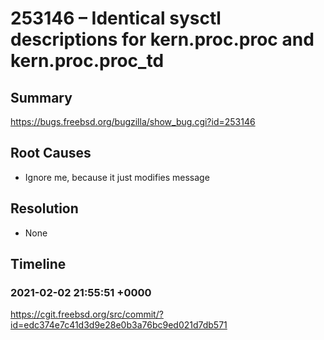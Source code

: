 # 253146 – Identical sysctl descriptions for kern.proc.proc and kern.proc.proc_td

## Summary

https://bugs.freebsd.org/bugzilla/show_bug.cgi?id=253146

## Root Causes

* Ignore me, because it just modifies message

## Resolution

* None

## Timeline

### 2021-02-02 21:55:51 +0000

https://cgit.freebsd.org/src/commit/?id=edc374e7c41d3d9e28e0b3a76bc9ed021d7db571
